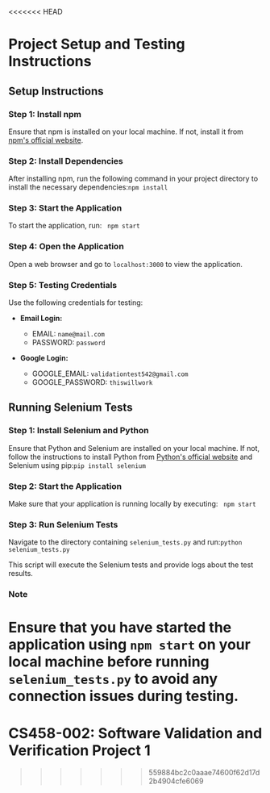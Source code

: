 <<<<<<< HEAD
# Project Setup and Testing Instructions

## Setup Instructions

### Step 1: Install npm

Ensure that npm is installed on your local machine. If not, install it from [npm's official website](https://www.npmjs.com/get-npm).

### Step 2: Install Dependencies

After installing npm, run the following command in your project directory to install the necessary dependencies:```npm install```

### Step 3: Start the Application

To start the application, run: ``` npm start```


### Step 4: Open the Application

Open a web browser and go to `localhost:3000` to view the application.

### Step 5: Testing Credentials

Use the following credentials for testing:

- **Email Login:**
  - EMAIL: `name@mail.com`
  - PASSWORD: `password`

- **Google Login:**
  - GOOGLE_EMAIL: `validationtest542@gmail.com`
  - GOOGLE_PASSWORD: `thiswillwork`

## Running Selenium Tests

### Step 1: Install Selenium and Python

Ensure that Python and Selenium are installed on your local machine. If not, follow the instructions to install Python from [Python's official website](https://www.python.org/downloads/) and Selenium using pip:```pip install selenium``` 

### Step 2: Start the Application

Make sure that your application is running locally by executing: ``` npm start``` 

### Step 3: Run Selenium Tests

Navigate to the directory containing `selenium_tests.py` and run:```python selenium_tests.py``` 

This script will execute the Selenium tests and provide logs about the test results.

### Note

Ensure that you have started the application using `npm start` on your local machine before running `selenium_tests.py` to avoid any connection issues during testing.
=======
# CS458-002: Software Validation and Verification Project 1
>>>>>>> 559884bc2c0aaae74600f62d17d2b4904cfe6069
